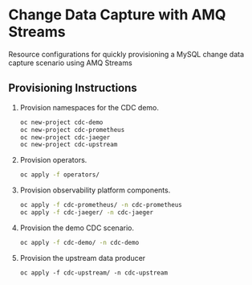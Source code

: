 # Change Data Capture with AMQ Streams

Resource configurations for quickly provisioning a MySQL change data capture scenario using AMQ Streams

## Provisioning Instructions

1. Provision namespaces for the CDC demo.
   ```bash
   oc new-project cdc-demo
   oc new-project cdc-prometheus
   oc new-project cdc-jaeger
   oc new-project cdc-upstream
   ```
2. Provision operators.
   ```bash
   oc apply -f operators/
   ```
3. Provision observability platform components.
   ```bash
   oc apply -f cdc-prometheus/ -n cdc-prometheus
   oc apply -f cdc-jaeger/ -n cdc-jaeger
   ```
4. Provision the demo CDC scenario.
   ```bash
   oc apply -f cdc-demo/ -n cdc-demo
   ```
5. Provision the upstream data producer
   ```
   oc apply -f cdc-upstream/ -n cdc-upstream
   ```